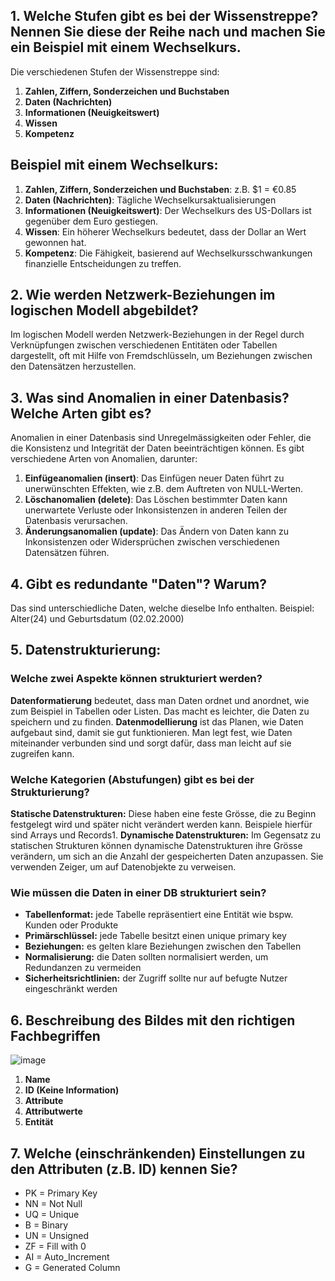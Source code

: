 ## 1. Welche Stufen gibt es bei der Wissenstreppe? Nennen Sie diese der Reihe nach und machen Sie ein Beispiel mit einem Wechselkurs.

Die verschiedenen Stufen der Wissenstreppe sind:

1. **Zahlen, Ziffern, Sonderzeichen und Buchstaben**
2. **Daten (Nachrichten)**
3. **Informationen (Neuigkeitswert)**
4. **Wissen**
5. **Kompetenz**

## Beispiel mit einem Wechselkurs:

1. **Zahlen, Ziffern, Sonderzeichen und Buchstaben**: z.B. $1 = €0.85
2. **Daten (Nachrichten)**: Tägliche Wechselkursaktualisierungen
3. **Informationen (Neuigkeitswert)**: Der Wechselkurs des US-Dollars ist gegenüber dem Euro gestiegen.
4. **Wissen**: Ein höherer Wechselkurs bedeutet, dass der Dollar an Wert gewonnen hat.
5. **Kompetenz**: Die Fähigkeit, basierend auf Wechselkursschwankungen finanzielle Entscheidungen zu treffen.


## 2. Wie werden Netzwerk-Beziehungen im logischen Modell abgebildet?

Im logischen Modell werden Netzwerk-Beziehungen in der Regel durch Verknüpfungen zwischen verschiedenen Entitäten oder Tabellen dargestellt, oft mit Hilfe von Fremdschlüsseln, um Beziehungen zwischen den Datensätzen herzustellen.

## 3. Was sind Anomalien in einer Datenbasis? Welche Arten gibt es?

Anomalien in einer Datenbasis sind Unregelmässigkeiten oder Fehler, die die Konsistenz und Integrität der Daten beeinträchtigen können. Es gibt verschiedene Arten von Anomalien, darunter:

1. **Einfügeanomalien (insert)**: Das Einfügen neuer Daten führt zu unerwünschten Effekten, wie z.B. dem Auftreten von NULL-Werten.
2. **Löschanomalien (delete)**: Das Löschen bestimmter Daten kann unerwartete Verluste oder Inkonsistenzen in anderen Teilen der Datenbasis verursachen.
3. **Änderungsanomalien (update)**: Das Ändern von Daten kann zu Inkonsistenzen oder Widersprüchen zwischen verschiedenen Datensätzen führen.

## 4. Gibt es redundante "Daten"? Warum?

Das sind unterschiedliche Daten, welche dieselbe Info enthalten. Beispiel: Alter(24) und Geburtsdatum (02.02.2000)

## 5. Datenstrukturierung:  
### Welche zwei Aspekte können strukturiert werden?  
**Datenformatierung** bedeutet, dass man Daten ordnet und anordnet, wie zum Beispiel in Tabellen oder Listen. Das macht es leichter, die Daten zu speichern und zu finden.
**Datenmodellierung** ist das Planen, wie Daten aufgebaut sind, damit sie gut funktionieren. Man legt fest, wie Daten miteinander verbunden sind und sorgt dafür, dass man leicht auf sie zugreifen kann.

### Welche Kategorien (Abstufungen) gibt es bei der Strukturierung?  
**Statische Datenstrukturen:** Diese haben eine feste Grösse, die zu Beginn festgelegt wird und später nicht verändert werden kann. Beispiele hierfür sind Arrays und Records1.
**Dynamische Datenstrukturen:** Im Gegensatz zu statischen Strukturen können dynamische Datenstrukturen ihre Grösse verändern, um sich an die Anzahl der gespeicherten Daten anzupassen. Sie verwenden Zeiger, um auf Datenobjekte zu verweisen.

### Wie müssen die Daten in einer DB strukturiert sein?
- **Tabellenformat:** jede Tabelle repräsentiert eine Entität wie bspw. Kunden oder Produkte
- **Primärschlüssel:** jede Tabelle besitzt einen unique primary key
- **Beziehungen:** es gelten klare Beziehungen zwischen den Tabellen
- **Normalisierung:** die Daten sollten normalisiert werden, um Redundanzen zu vermeiden
- **Sicherheitsrichtlinien:** der Zugriff sollte nur auf befugte Nutzer eingeschränkt werden

## 6. Beschreibung des Bildes mit den richtigen Fachbegriffen

![image](https://gitlab.com/ch-tbz-it/Stud/m164/-/raw/main/10_Auftraege_und_Uebungen/00_Start/Recap_Fragen/Tabelle_labelled.png)

1. **Name**
2. **ID (Keine Information)**
3. **Attribute**
4. **Attributwerte**
5. **Entität**

## 7. Welche (einschränkenden) Einstellungen zu den Attributen (z.B. ID) kennen Sie?
- PK = Primary Key
- NN = Not Null
- UQ = Unique
- B = Binary
- UN = Unsigned
- ZF = Fill with 0
- AI = Auto_Increment
- G = Generated Column
